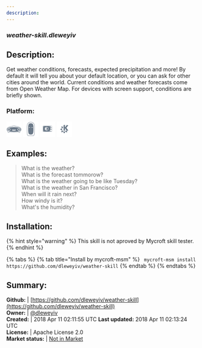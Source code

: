 ```yaml
---
description: 
---
```


### _weather-skill.dleweyiv_  
## Description:  
Get weather conditions, forecasts, expected precipitation and more!  By default it will tell
you about your default location, or you can ask for other cities around the world.  Current
conditions and weather forecasts come from Open Weather Map.
For devices with screen support, conditions are briefly shown.  
### Platform:  
 ![Mark I](../.gitbook/assets/mark-1-icon.png)  ![Mark II](../.gitbook/assets/mark-2-icon.png)  ![Picroft](../.gitbook/assets/picroft-icon.png)  ![plasmoid](../.gitbook/assets/kde.png)   
  
## Examples:  
> What is the weather?  
> What is the forecast tommorow?  
> What is the weather going to be like Tuesday?  
> What is the weather in San Francisco?  
> When will it rain next?  
> How windy is it?  
> What's the humidity?  
  
## Installation:  
{% hint style="warning" %}
This skill is not aproved by Mycroft skill tester.
{% endhint %}
    
{% tabs %}
{% tab title="Install by mycroft-msm" %}
``` mycroft-msm install https://github.com/dleweyiv/weather-skill```
{% endtab %}
  {% endtabs %}
    
## Summary:  
**Github:** | [https://github.com/dleweyiv/weather-skill](https://github.com/dleweyiv/weather-skill)  
**Owner:** | [@dleweyiv](https://github.com/dleweyiv)  
**Created:** | 2018 Apr 11 02:11:55 UTC  **Last updated:** 2018 Apr 11 02:13:24 UTC  
**License:** | Apache License 2.0  
**Market status:** | [Not in Market](https://market.mycroft.ai/skill/)  
